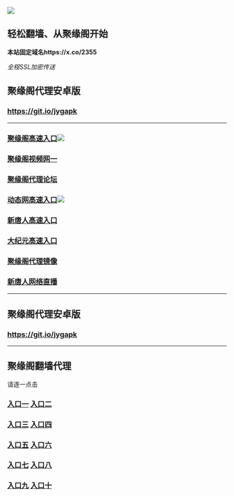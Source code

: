 
![](https://raw.githubusercontent.com/hao369/a/master/j.jpg)



## 轻松翻墙、从聚缘阁开始

**本站固定域名https://x.co/2355**

_全程SSL加密传送_



##  聚缘阁代理安卓版

### https://git.io/jygapk


***


### [聚缘阁高速入口](https://bh7u5gvhaf.execute-api.ap-northeast-2.amazonaws.com/j8uyy)![](https://raw.githubusercontent.com/hao369/a/master/jyg.gif)

### [聚缘阁视频网一](https://ut5f78g0k3.execute-api.ap-northeast-2.amazonaws.com/1488k)

### [聚缘阁代理论坛]( https://6a1q28hcca.execute-api.ap-northeast-2.amazonaws.com/r355z)

### [动态网高速入口]( https://shnnnc9xij.execute-api.ap-northeast-2.amazonaws.com/nhbffr/?id=2)![](https://raw.githubusercontent.com/hao369/a/master/jygdl.gif)

### [新唐人高速入口]( https://shnnnc9xij.execute-api.ap-northeast-2.amazonaws.com/nhbffr/?id=5)

### [大纪元高速入口]( https://shnnnc9xij.execute-api.ap-northeast-2.amazonaws.com/nhbffr/?id=7)

### [聚缘阁代理镜像](https://q9h5rdvfbe.execute-api.ap-northeast-2.amazonaws.com/re5v)

### [新唐人网络直播](https://p8p18cihcd.execute-api.ap-northeast-2.amazonaws.com/bgffd)








***



##  聚缘阁代理安卓版

### https://git.io/jygapk


***


## 聚缘阁翻墙代理 

请逐一点击

### **[入口一]( https://5eckwufpjd.execute-api.ap-southeast-1.amazonaws.com/6588mkhyf)** **[入口二](https://bvs8oxvzud.execute-api.ap-southeast-1.amazonaws.com/csg432)**

### **[入口三](https://s3-ap-southeast-1.amazonaws.com/jyg4/jyg.html)**  **[入口四](https://s3-ap-northeast-1.amazonaws.com/jyg9/jyg.html)**

### **[入口五](https://s3.ap-south-1.amazonaws.com/jyg5/jyg.html)**  **[入口六](https://s3-us-west-2.amazonaws.com/jyg7/jyg.html)**


###  **[入口七](https://s3-us-west-1.amazonaws.com/jyg6/jyg.html)**  **[入口八](https://s3-eu-west-1.amazonaws.com/jyg8/jyg.html)**


###  **[入口九](https://s3.eu-central-1.amazonaws.com/jyg3/jyg.html)**  **[入口十](https://s3-ap-southeast-2.amazonaws.com/jyg1/jyg.html)**




